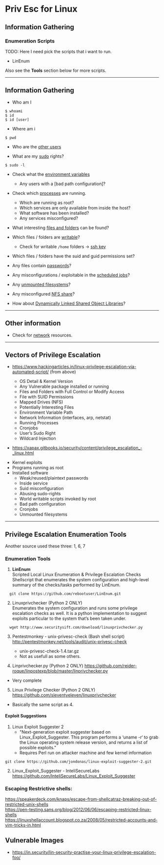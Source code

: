 # Priv Esc for Linux

## Information Gathering

### Enumeration Scripts

TODO: Here I need pick the scripts that i want to run.

* LinEnum

Also see the **Tools** section below for more scripts.

---


## Information Gathering

* Who am I
```
$ whoami
$ id
$ id [user]
```

* Where am i
```
$ pwd
```

* Who are the [other users](users.md#other_users)

* What are my [sudo](sudo.md) rights?
```
$ sudo -l
```

* Check what the [environment variables](linux_command_line.md#environment_variables)
  - Any users with a [bad path configuration]?  


* Check which [processes](processes.md) are running.
  - Which are running as root?
  - Which services are only available from inside the host?
  - What software has been installed?
  - Any services misconfigured?

* What interesting [files and folders](files_and_folders.md#interesting) can be found?

* Which files / folders are [writable](files_and_folders.md#writable)?
  - Check for writable `/home` folders -> [ssh key](files_and_folders.md#ssh_key)

* Which files / folders have the suid and guid permissions set?

* Any files contain [passwords](files_and_folders.md#passwords)?

* Any misconfigurations / exploitable in the [scheduled jobs](scheduled_jobs.md)?

* Any [unmounted filesystems](files_and_folders#filesystems)?

* Any misconfigured [NFS share](files_and_folders#nfs_share)?

* How about [Dynamically Linked Shared Object Libraries]()?

---

## Other information

* Check for [network](networking.md) resources.


---
## Vectors of Privilege Escalation


* https://www.hackingarticles.in/linux-privilege-escalation-via-automated-script/ (from above)
  - OS Detail & Kernel Version
  - Any Vulnerable package installed or running
  - Files and Folders with Full Control or Modify Access
  - File with SUID Permissions
  - Mapped Drives (NFS)
  - Potentially Interesting Files
  - Environment Variable Path
  - Network Information (interfaces, arp, netstat)
  - Running Processes
  - Cronjobs
  - User’s Sudo Right
  - Wildcard Injection

* https://xapax.gitbooks.io/security/content/privilege_escalation_-_linux.html
- Kernel exploits
- Programs running as root
- Installed software
  - Weak/reused/plaintext passwords
  - Inside service
  - Suid misconfiguration
  - Abusing sudo-rights
  - World writable scripts invoked by root
  - Bad path configuration
  - Cronjobs
  - Unmounted filesystems

---
## Privilege Escalation Enumeration Tools

Another source used these three: 1, 6, 7

### Enumeration Tools

1. **LinEnum**  
  Scripted Local Linux Enumeration & Privilege Escalation Checks Shellscript that enumerates the system configuration and high-level summary of the checks/tasks performed by LinEnum.
```
  git clone https://github.com/rebootuser/LinEnum.git
```

2. Linuxprivchecker (Python 2 ONLY)  
  Enumerates the system configuration and runs some privilege escalation checks as well. It is a python implementation to suggest exploits particular to the system that’s been taken under.
```
  wget http://www.securitysift.com/download/linuxprivchecker.py
```

3. Pentestmonkey - unix-privesc-check (Bash shell script)  
  http://pentestmonkey.net/tools/audit/unix-privesc-check  
    - unix-privesc-check-1.4.tar.gz
    - Not as usefull as some others.

4. Linprivchecker.py  (Python 2 ONLY)
  https://github.com/reider-roque/linpostexp/blob/master/linprivchecker.py  
  - Very complete


5. Linux Privilege Checker (Python 2 ONLY)   
  https://github.com/sleventyeleven/linuxprivchecker
  - Basically the same script as 4.



#### Exploit Suggestions

1. Linux Exploit Suggester 2
    - "Next-generation exploit suggester based on Linux_Exploit_Suggester. This program performs a ‘uname -r‘ to grab the Linux operating system release version, and returns a list of possible exploits."
    - Requires Perl run on attacker machine and few kernel information
  ```
  git clone https://github.com/jondonas/linux-exploit-suggester-2.git
  ```

2. Linux_Exploit_Suggester - InteliSecureLabs  
  https://github.com/InteliSecureLabs/Linux_Exploit_Suggester  



### Escaping Restrictive shells:
  https://speakerdeck.com/knaps/escape-from-shellcatraz-breaking-out-of-restricted-unix-shells  
  https://pen-testing.sans.org/blog/2012/06/06/escaping-restricted-linux-shells  
  https://linuxshellaccount.blogspot.co.za/2008/05/restricted-accounts-and-vim-tricks-in.html  



## Vulnerable Images
* https://in.security/lin-security-practise-your-linux-privilege-escalation-foo/
